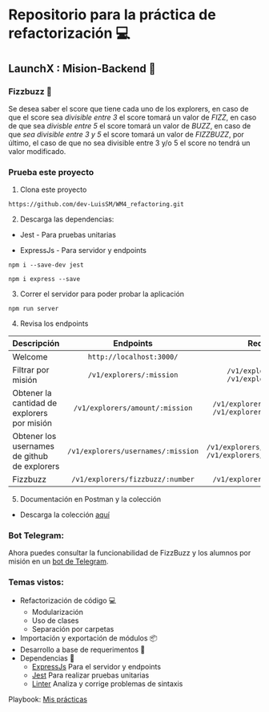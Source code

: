 # Repositorio para la práctica de refactorización 💻
## LaunchX : Mision-Backend 🚀 

### Fizzbuzz 🐝
Se desea saber el score que tiene cada uno de los explorers, en caso de que el score sea *divisible entre 3* el score tomará un valor de *FIZZ*, en caso de que sea *divisble entre 5* el score tomará un valor de *BUZZ*, en caso de que *sea divisible entre 3 y 5* el score tomará un valor de *FIZZBUZZ*, por último, el caso de que no sea divisible entre 3 y/o 5 el score no tendrá un valor modificado.

### Prueba este proyecto
1) Clona este proyecto
```
https://github.com/dev-LuisSM/WM4_refactoring.git
```
2) Descarga las dependencias: 

- Jest - Para pruebas unitarias

- ExpressJs - Para servidor y endpoints
```
npm i --save-dev jest
```
```
npm i express --save
```
3) Correr el servidor para poder probar la aplicación
```
npm run server
```
4) Revisa los endpoints

Descripción | Endpoints |  Request 
------------- |:-------------:|:-------------:|
Welcome | ```http://localhost:3000/``` | |
Filtrar por misión | ```/v1/explorers/:mission``` | ```/v1/explorers/node``` <br> ```/v1/explorers/java``` |
Obtener la cantidad de explorers por misión | ```/v1/explorers/amount/:mission``` | ```/v1/explorers/amount/node``` ```/v1/explorers/amount/java``` |
Obtener los usernames de github de explorers | ```/v1/explorers/usernames/:mission``` | ```/v1/explorers/usernames/node``` ```/v1/explorers/usernames/java```|
Fizzbuzz | ```/v1/explorers/fizzbuzz/:number``` | ```/v1/explorers/fizzbuzz/30```|

5) Documentación en Postman y la colección
- Descarga la colección [aquí](https://www.getpostman.com/collections/e758e689b43f718d93ef)

### Bot Telegram:
Ahora puedes consultar la funcionabilidad de FizzBuzz y los alumnos por misión en un [bot de Telegram](https://t.me/FizzBuzz_LX_bot).
### Temas vistos:
- Refactorización de código 💻
  - Modularización
  - Uso de clases
  - Separación por carpetas
- Importación y exportación de módulos 📦
- Desarrollo a base de requerimentos 📑
- Dependencias 🎯
  - [ExpressJs](https://expressjs.com/es/) Para el servidor y endpoints
  - [Jest](https://jestjs.io/) Para realizar pruebas unitarias
  - [Linter](https://eslint.org/) Analiza y corrige problemas de sintaxis

Playbook: [Mis prácticas](https://github.com/dev-LuisSM/playbook)
